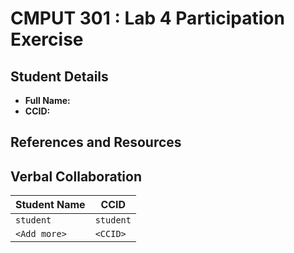 # CMPUT 301 : Lab 4 Participation Exercise

## Student Details

- **Full Name:** 
- **CCID:** 

## References and Resources


## Verbal Collaboration

| Student Name | CCID      |
| ------------ | --------- |
| `student`    | `student` |
| `<Add more>` | `<CCID>`  |
